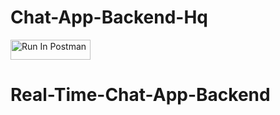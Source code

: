 # Chat-App-Backend-Hq

[<img src="https://run.pstmn.io/button.svg" alt="Run In Postman" style="width: 128px; height: 32px;">](https://app.getpostman.com/run-collection/20448680-2547960e-a241-4c06-bc7b-21f7f7fdf974?action=collection%2Ffork&source=rip_markdown&collection-url=entityId%3D20448680-2547960e-a241-4c06-bc7b-21f7f7fdf974%26entityType%3Dcollection%26workspaceId%3D5dd9b309-6042-4f8f-ba66-67f1a423925d)
# Real-Time-Chat-App-Backend
